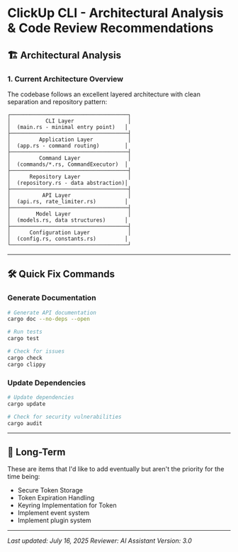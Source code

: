 # ClickUp CLI - Architectural Analysis & Code Review Recommendations

## 🏗️ Architectural Analysis

### 1. **Current Architecture Overview**

The codebase follows an excellent layered architecture with clean separation and repository pattern:

```
┌─────────────────────────────────────┐
│           CLI Layer                 │
│  (main.rs - minimal entry point)   │
├─────────────────────────────────────┤
│         Application Layer           │
│  (app.rs - command routing)        │
├─────────────────────────────────────┤
│         Command Layer               │
│  (commands/*.rs, CommandExecutor)  │
├─────────────────────────────────────┤
│      Repository Layer               │
│  (repository.rs - data abstraction)│
├─────────────────────────────────────┤
│          API Layer                  │
│  (api.rs, rate_limiter.rs)         │
├─────────────────────────────────────┤
│        Model Layer                  │
│  (models.rs, data structures)      │
├─────────────────────────────────────┤
│      Configuration Layer            │
│  (config.rs, constants.rs)         │
└─────────────────────────────────────┘
```
---

## 🛠️ Quick Fix Commands

### Generate Documentation
```bash
# Generate API documentation
cargo doc --no-deps --open

# Run tests
cargo test

# Check for issues
cargo check
cargo clippy
```

### Update Dependencies
```bash
# Update dependencies
cargo update

# Check for security vulnerabilities
cargo audit
```
---
## 📝 Long-Term 

These are items that I'd like to add eventually but aren't the priority for the time being:
- Secure Token Storage
- Token Expiration Handling
- Keyring Implementation for Token
- Implement event system
- Implement plugin system

---

*Last updated: July 16, 2025*
*Reviewer: AI Assistant*
*Version: 3.0* 